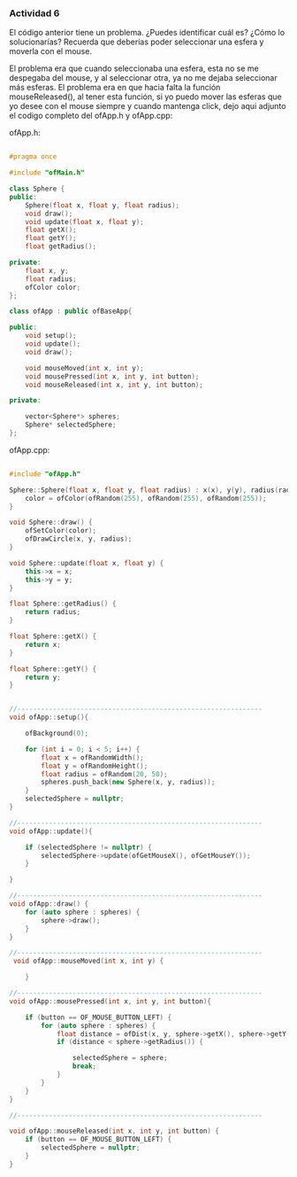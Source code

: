 ### Actividad 6

El código anterior tiene un problema. ¿Puedes identificar cuál es? ¿Cómo lo solucionarías? Recuerda que deberías poder seleccionar una esfera y moverla con el mouse.

El problema era que cuando seleccionaba una esfera, esta no se me despegaba del mouse, y al seleccionar otra, ya no me dejaba seleccionar más esferas. El problema era en que hacia falta la función mouseReleased(), al tener esta función, si yo puedo mover las esferas que yo desee con el mouse siempre y cuando mantenga click, dejo aqui adjunto el codigo completo del ofApp.h y ofApp.cpp:

ofApp.h:

```cpp

#pragma once

#include "ofMain.h"

class Sphere {
public:
    Sphere(float x, float y, float radius);
    void draw();
    void update(float x, float y);
    float getX();
    float getY();
    float getRadius();

private:
    float x, y;
    float radius;
    ofColor color;
};

class ofApp : public ofBaseApp{

public:
    void setup();
    void update();
    void draw();

    void mouseMoved(int x, int y);
    void mousePressed(int x, int y, int button);
    void mouseReleased(int x, int y, int button);

private:

    vector<Sphere*> spheres;
    Sphere* selectedSphere;
};

```

ofApp.cpp:

```cpp

#include "ofApp.h"

Sphere::Sphere(float x, float y, float radius) : x(x), y(y), radius(radius) {
    color = ofColor(ofRandom(255), ofRandom(255), ofRandom(255));
}

void Sphere::draw() {
    ofSetColor(color);
    ofDrawCircle(x, y, radius);
}

void Sphere::update(float x, float y) {
    this->x = x;
    this->y = y;
}

float Sphere::getRadius() {
    return radius;
}

float Sphere::getX() {
    return x;
}

float Sphere::getY() {
    return y;
}


//--------------------------------------------------------------
void ofApp::setup(){

    ofBackground(0);

    for (int i = 0; i < 5; i++) {
        float x = ofRandomWidth();
        float y = ofRandomHeight();
        float radius = ofRandom(20, 50);
        spheres.push_back(new Sphere(x, y, radius));
    }
    selectedSphere = nullptr;
}

//--------------------------------------------------------------
void ofApp::update(){

    if (selectedSphere != nullptr) {
        selectedSphere->update(ofGetMouseX(), ofGetMouseY());
    }

}

//--------------------------------------------------------------
void ofApp::draw() {
    for (auto sphere : spheres) {
        sphere->draw();
    }
}

//--------------------------------------------------------------
 void ofApp::mouseMoved(int x, int y) {

    }

//--------------------------------------------------------------
void ofApp::mousePressed(int x, int y, int button){

    if (button == OF_MOUSE_BUTTON_LEFT) {
        for (auto sphere : spheres) {
            float distance = ofDist(x, y, sphere->getX(), sphere->getY());
            if (distance < sphere->getRadius()) {

                selectedSphere = sphere;
                break;
            }
        }
    }
}

//--------------------------------------------------------------

void ofApp::mouseReleased(int x, int y, int button) {
    if (button == OF_MOUSE_BUTTON_LEFT) {
        selectedSphere = nullptr;  
    }
}

```